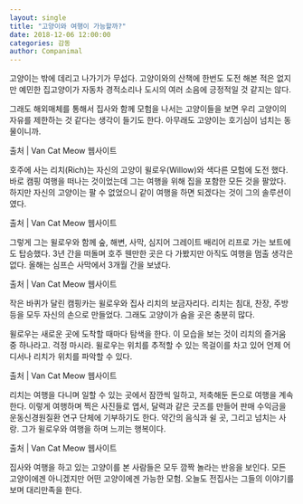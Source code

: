 ```yaml
---
layout: single
title: "고양이와 여행이 가능할까?"
date: 2018-12-06 12:00:00
categories: 감동
author: Companimal
---
```


고양이는 밖에 데리고 나가기가 무섭다. 고양이와의 산책에 한번도 도전 해본 적은 없지만 예민한 집고양이가 자동차 경적소리나 도시의 여러 소음에 긍정적일 것 같지는 않다.

그래도 해외매체를 통해서 집사와 함께 모험을 나서는 고양이들을 보면 우리 고양이의 자유를 제한하는 것 같다는 생각이 들기도 한다. 아무래도 고양이는 호기심이 넘치는 동물이니까.

출처 | Van Cat Meow 웹사이트

호주에 사는 리치(Rich)는 자신의 고양이 윌로우(Willow)와 색다른 모험에 도전 했다. 바로 캠핑 여행을 떠나는 것이었는데 그는 여행을 위해 집을 포함한 모든 것을 팔았다. 하지만 자신의 고양이는 팔 수 없었으니 같이 여행을 하면 되겠다는 것이 그의 솔루션이였다.

출처 | Van Cat Meow 웹사이트

그렇게 그는 윌로우와 함께 숲, 해변, 사막, 심지어 그레이트 배리어 리프로 가는 보트에도 탑승했다. 3년 간을 떠돌며 호주 웬만한 곳은 다 가봤지만 아직도 여행을 멈출 생각은 없다. 올해는 심프슨 사막에서 3개월 간을 보냈다.

출처 | Van Cat Meow 웹사이트

작은 바퀴가 달린 캠핑카는 윌로우와 집사 리치의 보금자리다. 리치는 침대, 찬장, 주방 등을 모두 자신의 손으로 만들었다. 그래도 고양이가 숨을 곳은 충분히 많다.

윌로우는 새로운 곳에 도착할 때마다 탐색을 한다. 이 모습을 보는 것이 리치의 즐거움 중 하나라고. 걱정 마시라. 윌로우는 위치를 추적할 수 있는 목걸이를 차고 있어 언제 어디서나 리치가 위치를 파악할 수 있다.

출처 | Van Cat Meow 웹사이트

리치는 여행을 다니며 일할 수 있는 곳에서 잠깐씩 일하고, 저축해둔 돈으로 여행을 계속한다. 이렇게 여행하며 찍은 사진들로 엽서, 달력과 같은 굿즈를 만들어 판매 수익금을 운동신경원질환 연구 단체에 기부하기도 한다. 약간의 음식과 쉴 곳, 그리고 넘치는 사랑. 그가 윌로우와 여행을 하며 느끼는 행복이다.

출처 | Van Cat Meow 웹사이트

집사와 여행을 하고 있는 고양이를 본 사람들은 모두 깜짝 놀라는 반응을 보인다. 모든 고양이에겐 아니겠지만 어떤 고양이에겐 가능한 모험. 오늘도 전집사는 그들의 이야기를 보며 대리만족을 한다.

